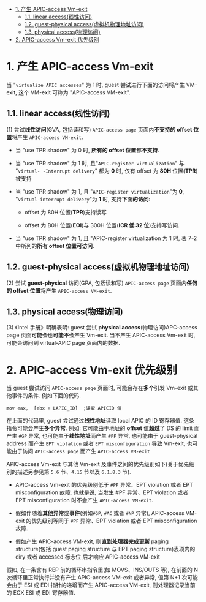 
<!-- @import "[TOC]" {cmd="toc" depthFrom=1 depthTo=6 orderedList=false} -->

<!-- code_chunk_output -->

- [1. 产生 APIC-access Vm-exit](#1-产生-apic-access-vm-exit)
  - [1.1. linear access(线性访问)](#11-linear-access线性访问)
  - [1.2. guest-physical access(虚拟机物理地址访问)](#12-guest-physical-access虚拟机物理地址访问)
  - [1.3. physical access(物理访问)](#13-physical-access物理访问)
- [2. APIC-access Vm-exit 优先级别](#2-apic-access-vm-exit-优先级别)

<!-- /code_chunk_output -->

# 1. 产生 APIC-access Vm-exit

当 "`virtualize APIC accesses`" 为 1 时, guest 尝试进行下面的访问将产生 VM-exit, 这个 VM-exit 可称为 "APIC-access VM-exit".

## 1.1. linear access(线性访问)

(1) 尝试**线性访问**(GVA, 包括读和写) `APIC-access page` 页面内**不支持的 offset 位置**将产生 `APIC-access VM-exit`.

* 当 "use TPR shadow" 为 0 时, **所有的 offset 位置**都**不支持**.

* 当 "use TPR shadow" 为 1 时, 且"`APIC-register virtualization`" 与 "`virtual- -Interrupt delivery`" 都为 **0** 时, 仅有 offset 为 **80H** 位置(**TPR**)被支持

* 当 "use TPR shadow" 为 1, 且 "`APIC-register virtualization`"为 **0**, "`virtual-interrupt delivery`"为 **1** 时, 支持**下面的访问**:

    * offset 为 80H 位置(**TPR**)支持读写

    * offset 为 B0H 位置(**EOI**)与 300H 位置(**ICR 低 32 位**)支持写访问.

* 当 "use TPR shadow" 为 1, 且 "APIC-register virtualization 为 1 时, 表 7-2 中所列的**所有 offset 位置可访问**.

## 1.2. guest-physical access(虚拟机物理地址访问)

(2) 尝试 **guest-physical** 访问(GPA, 包括读和写) `APIC-access page` 页面内**任何的 offset 位置**将产生 `APIC-access VM-exit`.

## 1.3. physical access(物理访问)

(3) 《Intel 手册》明确表明: guest 尝试 **physical access**(物理访问)APC-access page 页面**可能会**也**可能不会**产生 Vm-exit. 当不产生 APIC-access Vm-exit 时, 可能会访问到  virtual-APIC page 页面内的数据.

# 2. APIC-access Vm-exit 优先级别

当 guest 尝试访问 `APIC-access page` 页面时, 可能会存在**多个**引发 Vm-exit 或其他事件的条件. 例如下面的代码.

```
mov eax,  [ebx + LAPIC_ID]  ;读取 APICID 值
```

在上面的代码里, guest 尝试通过**线性地址**读取 local APIC 的 ID 寄存器值. 这条指令可能会产生**多个异常**. 例如: 它可能由于地址的 **offset** 值**超过**了 DS 的 limit 而产生 `#GP` 异常, 也可能由于**线性地址**而产生 `#PF` 异常, 也可能由于 guest-physical address 而产生 `EPT violation` 或者 `EPT misconfiguration` 导致 Vm-exit, 也可能由于访问 `APIC-access page` 而产生 `APIC-access VM-exit`

APIC-access Vm-exit 与其他 Vm-exit 及事件之间的优先级别如下(关于优先级别的描述另参见第 `5.6` 节、`4.15` 节以及 `6.1.8.3` 节).

* APIC-access Vm-exit 的优先级别低于 `#PF` 异常、EPT violation 或者 EPT misconfiguration 故障. 也就是说, 当发生 #PF 异常、EPT violation 或者 EPT misconfiguration 时不会产生 `APIC-access VM-exit`.

* 假如伴随着**其他异常**或**事件**(例如`#GP`, `#AC` 或者 `#NP` 异常), APIC-access VM-exit 的优先级别等同于 `#PF` 异常、EPT violation 或者 EPT misconfiguration 故障.

* 假如产生 APIC-access VM-exit, 则**直到处理器完成更新** paging structure(包括 guest paging structure 与 EPT paging structure)表项内的 diry 或者 accessed 标志位 后才响应 APIC-access VM-exit

假如, 在一条含有 REP 前的循环串指令里(如 MOVS、INS/OUTS 等), 在前面的 N 次循环里正常执行并没有产生 APIC-access VM-exit 或者异常, 但第 N+1 次可能会由于 ESI 或 EDI 指针的递增而产生 APIC-access VM-exit, 则处理器记录当前的 ECX ESI 或 EDI 寄存器值.
